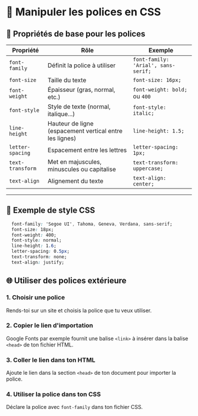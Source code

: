 # 🎨 Manipuler les polices en CSS

## 🎯 Propriétés de base pour les polices

| Propriété           | Rôle                                                  | Exemple                             |
|---------------------|--------------------------------------------------------|-------------------------------------|
| `font-family`       | Définit la police à utiliser                           | `font-family: 'Arial', sans-serif;` |
| `font-size`         | Taille du texte                                         | `font-size: 16px;`                  |
| `font-weight`       | Épaisseur (gras, normal, etc.)                         | `font-weight: bold;` ou `400`       |
| `font-style`        | Style de texte (normal, italique...)                   | `font-style: italic;`               |
| `line-height`       | Hauteur de ligne (espacement vertical entre les lignes) | `line-height: 1.5;`                |
| `letter-spacing`    | Espacement entre les lettres                           | `letter-spacing: 1px;`              |
| `text-transform`    | Met en majuscules, minuscules ou capitalise           | `text-transform: uppercase;`        |
| `text-align`        | Alignement du texte                                    | `text-align: center;`               |

---

## 🧪 Exemple de style CSS

```css  
  font-family: 'Segoe UI', Tahoma, Geneva, Verdana, sans-serif;
  font-size: 18px;
  font-weight: 400;
  font-style: normal;
  line-height: 1.6;
  letter-spacing: 0.5px;
  text-transform: none;
  text-align: justify;
```

## 🌐 Utiliser des polices extérieure 

### 1. Choisir une police
Rends-toi sur un site et choisis la police que tu veux utiliser.

### 2. Copier le lien d'importation
Google Fonts par exemple fournit une balise `<link>` à insérer dans la balise `<head>` de ton fichier HTML.

### 3. Coller le lien dans ton HTML
Ajoute le lien dans la section `<head>` de ton document pour importer la police.

### 4. Utiliser la police dans ton CSS
Déclare la police avec `font-family` dans ton fichier CSS.


